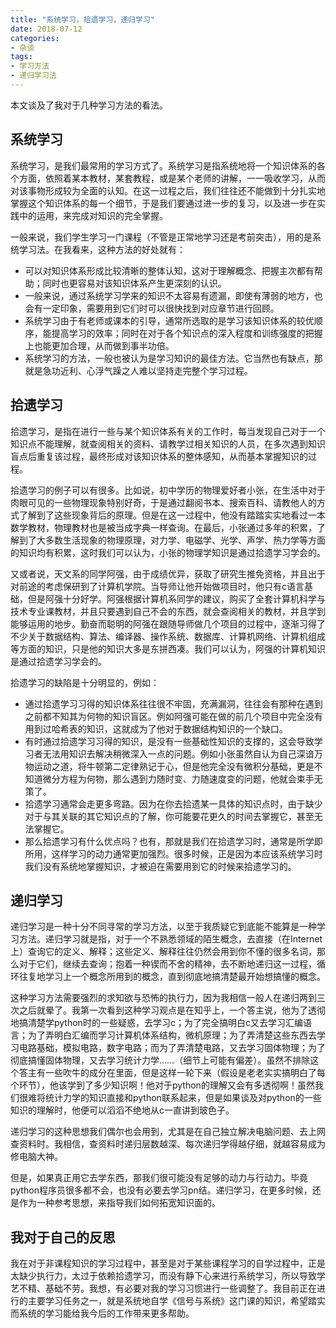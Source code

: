 ```yaml
---
title: "系统学习，拾遗学习，递归学习"
date: 2018-07-12
categories:
- 杂谈
tags:
- 学习方法
- 递归学习法
---
```


本文谈及了我对于几种学习方法的看法。

<!--more-->

## 系统学习

系统学习，是我们最常用的学习方式了。系统学习是指系统地将一个知识体系的各个方面，依照着某本教材，某套教程，或是某个老师的讲解，一一吸收学习，从而对该事物形成较为全面的认知。在这一过程之后，我们往往还不能做到十分扎实地掌握这个知识体系的每一个细节，于是我们要通过进一步的复习，以及进一步在实践中的运用，来完成对知识的完全掌握。

一般来说，我们学生学习一门课程（不管是正常地学习还是考前突击），用的是系统学习法。在我看来，这种方法的好处就有：

- 可以对知识体系形成比较清晰的整体认知，这对于理解概念、把握主次都有帮助；同时也更容易对该知识体系产生更深刻的认识。
- 一般来说，通过系统学习学来的知识不太容易有遗漏，即使有薄弱的地方，也会有一定印象，需要用到它们时可以很快找到对应章节进行回顾。
- 系统学习由于有老师或课本的引导，通常所选取的是学习该知识体系的较优顺序，能提高学习的效率；同时在对于各个知识点的深入程度和训练强度的把握上也能更加合理，从而做到事半功倍。
- 系统学习的方法，一般也被认为是学习知识的最佳方法。它当然也有缺点，那就是急功近利、心浮气躁之人难以坚持走完整个学习过程。

## 拾遗学习

拾遗学习，是指在进行一些与某个知识体系有关的工作时，每当发现自己对于一个知识点不能理解，就查阅相关的资料、请教学过相关知识的人员，在多次遇到知识盲点后重复该过程，最终形成对该知识体系的整体感知，从而基本掌握知识的过程。

拾遗学习的例子可以有很多。比如说，初中学历的物理爱好者小张，在生活中对于肉眼可见的一些物理现象特别好奇，于是通过翻阅书本、搜索百科、请教他人的方式了解到了这些现象背后的原理。但是在这一过程中，他没有踏踏实实地看过一本数学教材，物理教材也是被当成字典一样查询。在最后，小张通过多年的积累，了解到了大多数生活现象的物理原理，对力学、电磁学、光学、声学、热力学等方面的知识均有积累，这时我们可以认为，小张的物理学知识是通过拾遗学习学会的。

又或者说，天文系的同学阿强，由于成绩优异，获取了研究生推免资格，并且出于对前途的考虑保研到了计算机学院。当导师让他开始做项目时，他只有c语言基础，但是阿强十分好学。阿强根据计算机系同学的建议，购买了全套计算机科学与技术专业课教材，并且只要遇到自己不会的东西，就会查阅相关的教材，并且学到能够运用的地步。勤奋而聪明的阿强在跟随导师做几个项目的过程中，逐渐习得了不少关于数据结构、算法、编译器、操作系统、数据库、计算机网络、计算机组成等方面的知识，只是他的知识大多是东拼西凑。我们可以认为，阿强的计算机知识是通过拾遗学习学会的。

拾遗学习的缺陷是十分明显的，例如：

- 通过拾遗学习习得的知识体系往往很不牢固，充满漏洞，往往会有那种在遇到之前都不知其为何物的知识盲区。例如阿强可能在做的前几个项目中完全没有用到过哈希表的知识，这就成为了他对于数据结构知识的一个缺口。
- 有时通过拾遗学习习得的知识，是没有一些基础性知识的支撑的，这会导致学习者无法用知识去解决稍微深入一点的问题。例如小张虽然自认为自己深谙万物运动之道，将牛顿第二定律熟记于心，但是他完全没有微积分基础，更是不知道微分方程为何物，那么遇到力随时变、力随速度变的问题，他就会束手无策了。
- 拾遗学习通常会走更多弯路。因为在你去拾遗某一具体的知识点时，由于缺少对于与其关联的其它知识点的了解，你可能要花更久的时间去掌握它，甚至无法掌握它。
- 那么拾遗学习有什么优点吗？也有，那就是我们在拾遗学习时，通常是所学即所用，这样学习的动力通常更加强烈。很多时候，正是因为本应该系统学习时我们没有系统地掌握知识，才被迫在需要用到它的时候来拾遗学习的。

## 递归学习

递归学习是一种十分不同寻常的学习方法，以至于我质疑它到底能不能算是一种学习方法。递归学习就是指，对于一个不熟悉领域的陌生概念，去直接（在Internet上）查询它的定义、解释；这些定义、解释往往仍然会用到你不懂的很多名词，那么对于它们，继续去查询；抱着一种锲而不舍的精神，去不断地递归这一过程，循环往复地学习上一个概念所用到的概念，直到彻底地搞清楚最开始想搞懂的概念。

这种学习方法需要强烈的求知欲与恐怖的执行力，因为我相信一般人在递归两到三次之后就晕了。我第一次看到这种学习观点是在知乎上，一个答主说，他为了透彻地搞清楚学python时的一些疑惑，去学习c；为了完全搞明白c又去学习汇编语言；为了弄明白汇编而学习计算机体系结构，微机原理；为了弄清楚这些东西去学习电路基础，模拟电路，数字电路；而为了弄清楚电路，又去学习固体物理；为了彻底搞懂固体物理，又去学习统计力学……（细节上可能有偏差）。虽然不排除这个答主有一些吹牛的成分在里面，但是这样一轮下来（假设是老老实实搞明白了每个环节），他该学到了多少知识啊！他对于python的理解又会有多透彻啊！虽然我们很难将统计力学的知识直接和python联系起来，但是如果谈及对python的一些知识的理解时，他便可以滔滔不绝地从c一直讲到玻色子。

递归学习的这种思想我们偶尔也会用到，尤其是在自己独立解决电脑问题、去上网查资料时。我相信，查资料时递归层数越深、每次递归学得越仔细，就越容易成为修电脑大神。

但是，如果真正用它去学东西，那我们很可能没有足够的动力与行动力。毕竟python程序员很多都不会，也没有必要去学习pn结。递归学习，在更多时候，还是作为一种参考思想，来指导我们如何拓宽知识面的。

## 我对于自己的反思

我在对于非课程知识的学习过程中，甚至是对于某些课程学习的自学过程中，正是太缺少执行力，太过于依赖拾遗学习，而没有静下心来进行系统学习，所以导致学艺不精、基础不劳。我想，有必要对我的学习习惯进行一些调整了。我目前正在进行的主要学习任务之一，就是系统地自学《信号与系统》这门课的知识，希望踏实而系统的学习能给我今后的工作带来更多帮助。